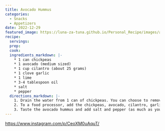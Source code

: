 ```yaml
---
title: Avocado Hummus
categories:
  - Snacks
  - Appetizers 
date: 2022-12-29
featured_image: https://luna-za-tuna.github.io/Personal_Recipe/images/acovado_hummus.jpg
recipe:
  servings:
  prep:
  cook:
  ingredients_markdown: |-
    * 1 can chickpeas
    * 1 avocado (medium sized)
    * 1 cup cilantro (about 25 grams)
    * 1 clove garlic
    * 1 lime
    * 3-4 tablespoon oil
    * salt
    * pepper
  directions_markdown: |-
    1. Drain the water from 1 can of chickpeas. You can choose to remove the skin from the chickpeas in order to make the hummus more smooth. Or you can leave them and the taste will be just as delicious, but the texture more chunky.
    2. To a food processor, add the chickpeas, avocado, cilantro, garlic, juice of 1 lime, and oil. Blend the ingredients for several minutes, until you have a creamy consistency and all of the ingredients are well combined.
    3. Taste the avocado hummus and add salt and pepper (as much as you like according to your taste).
---
```

<https://www.instagram.com/p/CeoXM0uAquT/>